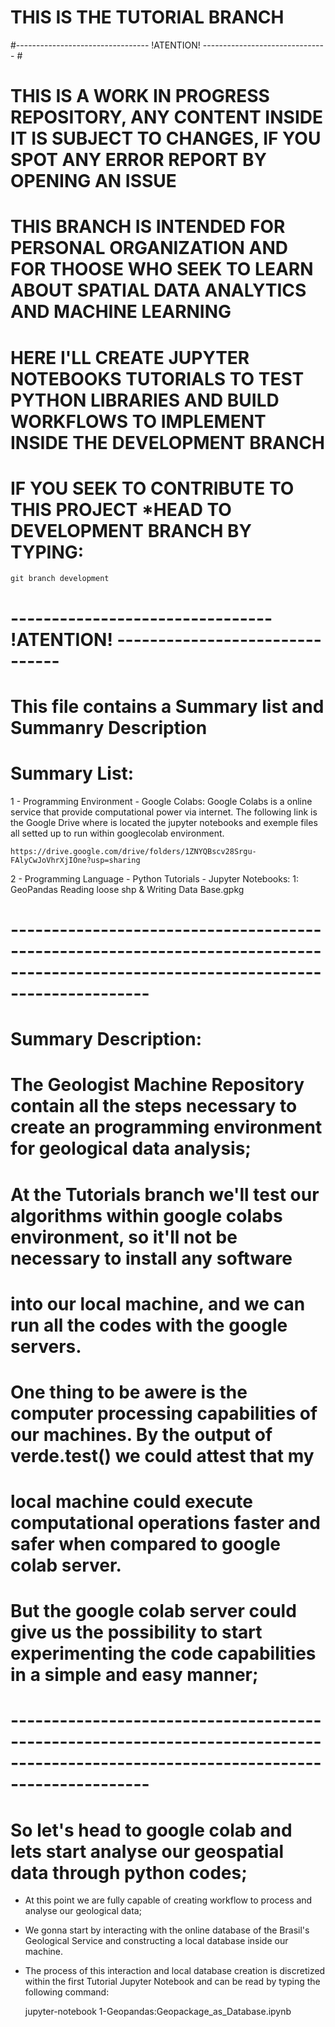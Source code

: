 #                        THIS IS THE TUTORIAL BRANCH

#--------------------------------- !ATENTION! ------------------------------- #

# THIS IS A WORK IN PROGRESS REPOSITORY, ANY CONTENT INSIDE IT IS SUBJECT TO CHANGES, IF YOU SPOT ANY ERROR REPORT BY OPENING AN ISSUE

# THIS BRANCH IS INTENDED FOR PERSONAL ORGANIZATION AND FOR THOOSE WHO SEEK TO LEARN ABOUT SPATIAL DATA ANALYTICS AND MACHINE LEARNING

# HERE I'LL CREATE JUPYTER NOTEBOOKS TUTORIALS TO TEST PYTHON LIBRARIES AND BUILD WORKFLOWS TO IMPLEMENT INSIDE THE DEVELOPMENT BRANCH

# IF YOU SEEK TO CONTRIBUTE TO THIS PROJECT *HEAD TO DEVELOPMENT BRANCH BY TYPING:

	git branch development

# -------------------------------- !ATENTION! ------------------------------- #

# This file contains a Summary list and Summanry Description

# Summary List:
1 - Programming Environment - Google Colabs:
	Google Colabs is a online service that provide computational power via internet. The following  link is the Google Drive where is located the jupyter notebooks and exemple files all setted up to run within googlecolab environment.

	https://drive.google.com/drive/folders/1ZNYQBscv28Srgu-FAlyCwJoVhrXjIOne?usp=sharing

2 - Programming Language
	- Python
		Tutorials 
			- Jupyter Notebooks:
  				1: GeoPandas Reading loose shp & Writing Data Base.gpkg 

# ----------------------------------------------------------------------------------------------------------------------------------- #

# Summary Description:

# The Geologist Machine Repository contain all the steps necessary to create an programming environment for geological data analysis;
# At the Tutorials branch we'll test our algorithms within google colabs environment, so it'll not be necessary to install any software
# into our local machine, and we can run all the codes with the google servers.

# One thing to be awere is the computer processing capabilities of our machines. By the output of verde.test() we could attest that my 
# local machine could execute computational operations faster and safer when compared to google colab server.
# But the google colab server could give us the possibility to start experimenting the code capabilities in a simple and easy manner;

# ----------------------------------------------------------------------------------------------------------------------------------- # 

# So let's head to google colab and lets start analyse our geospatial data through python codes;

 - At this point we are fully capable of creating workflow to process and analyse our geological data;

 - We gonna start by interacting with the online database of the Brasil's Geological Service and constructing a local database inside our machine.

 - The process of this interaction and local database creation is discretized within the first Tutorial Jupyter Notebook and can be read by typing the following command:

	jupyter-notebook 1-Geopandas:Geopackage_as_Database.ipynb
 


